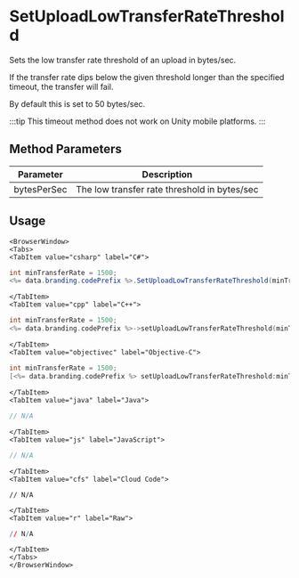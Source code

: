 # SetUploadLowTransferRateThreshold

Sets the low transfer rate threshold of an upload in bytes/sec.

If the transfer rate dips below the given threshold longer than the specified timeout, the transfer will fail.

By default this is set to 50 bytes/sec.

:::tip
This timeout method does not work on Unity mobile platforms.
:::

## Method Parameters

| Parameter   | Description                                  |
| ----------- | -------------------------------------------- |
| bytesPerSec | The low transfer rate threshold in bytes/sec |

## Usage

```mdx-code-block
<BrowserWindow>
<Tabs>
<TabItem value="csharp" label="C#">
```

```csharp
int minTransferRate = 1500;
<%= data.branding.codePrefix %>.SetUploadLowTransferRateThreshold(minTransferRate);
```

```mdx-code-block
</TabItem>
<TabItem value="cpp" label="C++">
```

```cpp
int minTransferRate = 1500;
<%= data.branding.codePrefix %>->setUploadLowTransferRateThreshold(minTransferRate);
```

```mdx-code-block
</TabItem>
<TabItem value="objectivec" label="Objective-C">
```

```objectivec
int minTransferRate = 1500;
[<%= data.branding.codePrefix %> setUploadLowTransferRateThreshold:minTransferRate];
```

```mdx-code-block
</TabItem>
<TabItem value="java" label="Java">
```

```java
// N/A
```

```mdx-code-block
</TabItem>
<TabItem value="js" label="JavaScript">
```

```javascript
// N/A
```

```mdx-code-block
</TabItem>
<TabItem value="cfs" label="Cloud Code">
```

```cfscript
// N/A
```

```mdx-code-block
</TabItem>
<TabItem value="r" label="Raw">
```

```r
// N/A
```

```mdx-code-block
</TabItem>
</Tabs>
</BrowserWindow>
```
